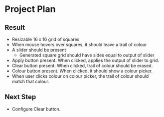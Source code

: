 # Project Plan
## Result
* Resizable 16 x 16 grid of squares
* When mouse hovers over squares, it should leave a trail of colour
* A slider should be present
  * Generated square grid should have sides equal to output of slider
* Apply button present. When clicked, applies the output of slider to grid.
* Clear button present. When clicked, trail of colour should be erased.
* Colour button present. When clicked, it should show a colour picker.
* When user clicks colour on colour picker, the trail of colour should match that colour.

## Next Step
* Configure Clear button.










